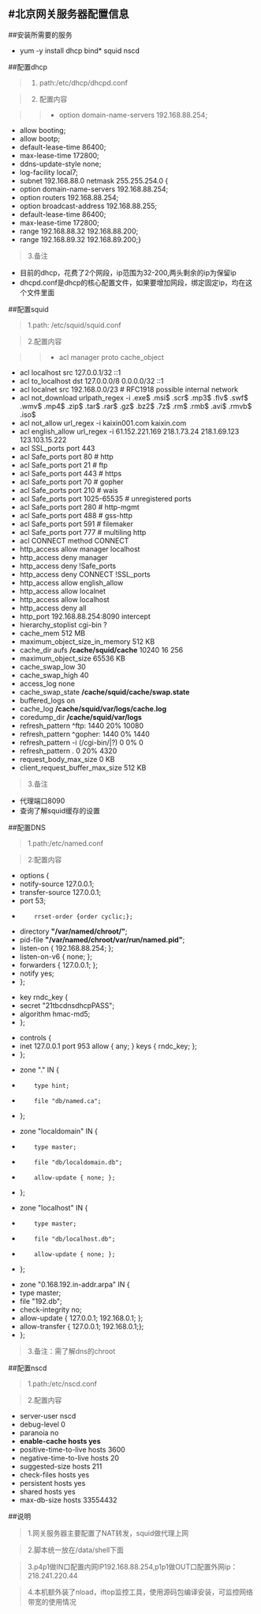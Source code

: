 #北京网关服务器配置信息
---------------------
##安装所需要的服务
- yum -y install dhcp bind* squid nscd

##配置dhcp
> 1. path:/etc/dhcp/dhcpd.conf

> 2. 配置内容

>> - option domain-name-servers 192.168.88.254;
- allow booting;
- allow bootp;
- default-lease-time 86400;
- max-lease-time 172800;
- ddns-update-style none;
- log-facility local7;
- subnet 192.168.88.0 netmask 255.255.254.0 {
-  option domain-name-servers 192.168.88.254;
-  option routers 192.168.88.254;
-  option broadcast-address 192.168.88.255;
-  default-lease-time 86400;
-  max-lease-time 172800;
- range 192.168.88.32 192.168.88.200;
- range 192.168.89.32 192.168.89.200;}

> 3.备注
>>
- 目前的dhcp，花费了2个网段，ip范围为32-200,两头剩余的ip为保留ip
- dhcpd.conf是dhcp的核心配置文件，如果要增加网段，绑定固定ip，均在这个文件里面

##配置squid
> 1.path: /etc/squid/squid.conf

> 2.配置内容

>> - acl manager proto cache_object
- acl localhost src 127.0.0.1/32 ::1
- acl to_localhost dst 127.0.0.0/8 0.0.0.0/32 ::1
- acl localnet src 192.168.0.0/23       # RFC1918 possible internal network
- acl not_download urlpath_regex -i \.exe$ \.msi$ \.scr$ \.mp3$ \.flv$ \.swf$ \.wmv$ \.mp4$ \.zip$ \.tar$ \.rar$ \.gz$ \.bz2$ \.7z$ \.rm$ \.rmb$ \.avi$ \.rmvb$ \.iso$
- acl not_allow url_regex -i kaixin001.com kaixin.com
- acl english_allow url_regex -i 61.152.221.169 218.1.73.24 218.1.69.123 123.103.15.222
- acl SSL_ports port 443
- acl Safe_ports port 80                # http
- acl Safe_ports port 21                # ftp
- acl Safe_ports port 443               # https
- acl Safe_ports port 70                # gopher
- acl Safe_ports port 210               # wais
- acl Safe_ports port 1025-65535        # unregistered ports
- acl Safe_ports port 280               # http-mgmt
- acl Safe_ports port 488               # gss-http
- acl Safe_ports port 591               # filemaker
- acl Safe_ports port 777               # multiling http
- acl CONNECT method CONNECT
- http_access allow manager localhost
- http_access deny manager
- http_access deny !Safe_ports
- http_access deny CONNECT !SSL_ports
- http_access allow english_allow
- http_access allow localnet
- http_access allow localhost
- http_access deny all
- http_port 192.168.88.254:8090 intercept
- hierarchy_stoplist cgi-bin ?
- cache_mem 512 MB
- maximum_object_size_in_memory 512 KB
- cache_dir aufs **/cache/squid/cache** 10240 16 256
- maximum_object_size 65536 KB
- cache_swap_low 30
- cache_swap_high 40
- access_log none
- cache_swap_state **/cache/squid/cache/swap.state**
- buffered_logs on
- cache_log **/cache/squid/var/logs/cache.log**
- coredump_dir **/cache/squid/var/logs**
- refresh_pattern ^ftp:         1440    20%     10080
- refresh_pattern ^gopher:      1440    0%      1440
- refresh_pattern -i (/cgi-bin/|\?) 0   0%      0
- refresh_pattern .             0       20%     4320
- request_body_max_size 0 KB
- client_request_buffer_max_size 512 KB

> 3.备注
>>
- 代理端口8090
- 查询了解squid缓存的设置

##配置DNS
> 1.path:/etc/named.conf

> 2:配置内容
>>
- options {
- 	notify-source 127.0.0.1;
- 	transfer-source 127.0.0.1;
- 	port 53;
-         rrset-order {order cyclic;};
- 	directory **"/var/named/chroot/"**;
- 	pid-file **"/var/named/chroot/var/run/named.pid"**;
- 	listen-on { 192.168.88.254; };
- 	listen-on-v6 { none; };
- 	forwarders { 127.0.0.1; };
- 	notify yes;
- };
>>>
- key rndc_key {
- 	secret "21tbcdnsdhcpPASS";
- 	algorithm hmac-md5;
- };
>>>
- controls {
- 	inet 127.0.0.1 port 953 allow { any; } keys { rndc_key; };
- };
>>>
- zone "." IN {
-         type hint;
-         file "db/named.ca";
- };
>>>
- zone "localdomain" IN {
-         type master;
-         file "db/localdomain.db";
-         allow-update { none; };
- };
>>>
- zone "localhost" IN {
-         type master;
-         file "db/localhost.db";
-         allow-update { none; };
- };
>>> 
- zone "0.168.192.in-addr.arpa" IN {
- 	type master;
- 	file "192.db";
- 	check-integrity no;
- 	allow-update { 127.0.0.1; 192.168.0.1; };
- 	allow-transfer { 127.0.0.1; 192.168.0.1;};
- };

> 3.备注：需了解dns的chroot

##配置nscd
> 1.path:/etc/nscd.conf

> 2.配置内容
>>
- server-user           nscd
- debug-level           0
- paranoia              no
- **enable-cache          hosts           yes**
- positive-time-to-live hosts           3600
- negative-time-to-live hosts           20
- suggested-size        hosts           211
- check-files           hosts           yes
- persistent            hosts           yes
- shared                hosts           yes
- max-db-size           hosts           33554432

##说明
> 1.网关服务器主要配置了NAT转发，squid做代理上网

> 2.脚本统一放在/data/shell下面

> 3.p4p1做IN口配置内网IP192.168.88.254,p1p1做OUT口配置外网ip：218.241.220.44

> 4.本机额外装了nload，iftop监控工具，使用源码包编译安装，可监控网络带宽的使用情况














